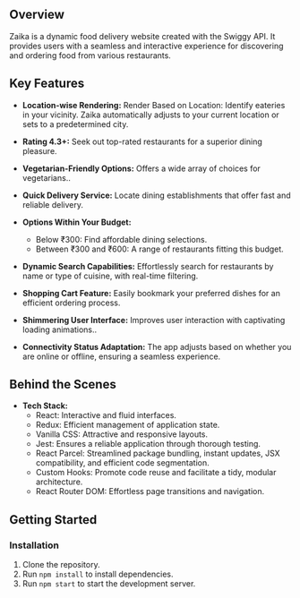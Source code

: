 ## Overview

Zaika is a dynamic food delivery website created with the Swiggy API. It provides users with a seamless and interactive experience for discovering and ordering food from various restaurants.

## Key Features

- **Location-wise Rendering:** Render Based on Location: Identify eateries in your vicinity. Zaika automatically adjusts to your current location or sets to a predetermined city.

- **Rating 4.3+:** Seek out top-rated restaurants for a superior dining pleasure.
- **Vegetarian-Friendly Options:** Offers a wide array of choices for vegetarians..

- **Quick Delivery Service:** Locate dining establishments that offer fast and reliable delivery.

- **Options Within Your Budget:**

  - Below ₹300: Find affordable dining selections.
  - Between ₹300 and ₹600: A range of restaurants fitting this budget.

- **Dynamic Search Capabilities:** Effortlessly search for restaurants by name or type of cuisine, with real-time filtering.

- **Shopping Cart Feature:** Easily bookmark your preferred dishes for an efficient ordering process.

- **Shimmering User Interface:** Improves user interaction with captivating loading animations..

- **Connectivity Status Adaptation:** The app adjusts based on whether you are online or offline, ensuring a seamless experience.

## Behind the Scenes

- **Tech Stack:**
  - React: Interactive and fluid interfaces.
  - Redux: Efficient management of application state.
  - Vanilla CSS: Attractive and responsive layouts.
  - Jest: Ensures a reliable application through thorough testing.
  - React Parcel: Streamlined package bundling, instant updates, JSX compatibility, and efficient code segmentation.
  - Custom Hooks: Promote code reuse and facilitate a tidy, modular architecture.
  - React Router DOM: Effortless page transitions and navigation.

## Getting Started

### Installation

1. Clone the repository.
2. Run `npm install` to install dependencies.
3. Run `npm start` to start the development server.
